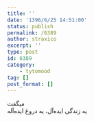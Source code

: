 ```yaml
---
title: ''
date: '1396/6/25 14:51:00'
status: publish
permalink: /6389
author: straxico
excerpt: ''
type: post
id: 6389
category:
    - tytomood
tag: []
post_format: []
---
```

میگفت  
‏یه زندگی ایده‌آل، یه دروغ ایده‌آله